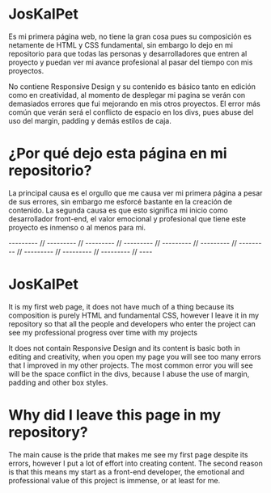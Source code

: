 # JosKalPet
Es mi primera página web, no tiene la gran cosa pues su composición es netamente de HTML y CSS fundamental, sin embargo lo dejo en mi repositorio para que todas las personas y desarrolladores que entren al proyecto y puedan ver mi avance profesional al pasar del tiempo con mis proyectos.

No contiene Responsive Design y su contenido es básico tanto en edición como en creatividad, al momento de desplegar mi pagina se verán con demasiados errores que fui mejorando en mis otros proyectos. El error más común que verán será el conflicto de espacio en los divs, pues abuse del uso del margin, padding y demás estilos de caja.

# ¿Por qué dejo esta página en mi repositorio?
La principal causa es el orgullo que me causa ver mi primera página a pesar de sus errores, sin embargo me esforcé bastante en la creación de contenido. La segunda causa es que esto significa mi inicio como desarrollador front-end, el valor emocional y profesional que tiene este proyecto es inmenso o al menos para mi.

--------- // --------- // --------- // --------- // --------- // --------- // --------- // --------- // --------- // --------- // ----

# JosKalPet
It is my first web page, it does not have much of a thing because its composition is purely HTML and fundamental CSS, however I leave it in my repository so that all the people and developers who enter the project can see my professional progress over time with my projects

It does not contain Responsive Design and its content is basic both in editing and creativity, when you open my page you will see too many errors that I improved in my other projects. The most common error you will see will be the space conflict in the divs, because I abuse the use of margin, padding and other box styles.

# Why did I leave this page in my repository?
The main cause is the pride that makes me see my first page despite its errors, however I put a lot of effort into creating content. The second reason is that this means my start as a front-end developer, the emotional and professional value of this project is immense, or at least for me.
